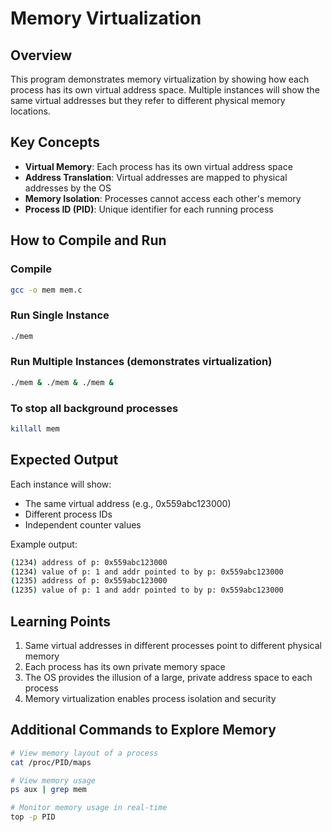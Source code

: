 # Memory Virtualization

## Overview

This program demonstrates memory virtualization by showing how each process has its own virtual address space. Multiple instances will show the same virtual addresses but they refer to different physical memory locations.

## Key Concepts

- **Virtual Memory**: Each process has its own virtual address space
- **Address Translation**: Virtual addresses are mapped to physical addresses by the OS
- **Memory Isolation**: Processes cannot access each other's memory
- **Process ID (PID)**: Unique identifier for each running process

## How to Compile and Run

### Compile

```bash
gcc -o mem mem.c
```

### Run Single Instance

```bash
./mem
```

### Run Multiple Instances (demonstrates virtualization)

```bash
./mem & ./mem & ./mem &
```

### To stop all background processes

```bash
killall mem
```

## Expected Output

Each instance will show:

- The same virtual address (e.g., 0x559abc123000)
- Different process IDs
- Independent counter values

Example output:

```bash
(1234) address of p: 0x559abc123000
(1234) value of p: 1 and addr pointed to by p: 0x559abc123000
(1235) address of p: 0x559abc123000
(1235) value of p: 1 and addr pointed to by p: 0x559abc123000
```

## Learning Points

1. Same virtual addresses in different processes point to different physical memory
2. Each process has its own private memory space
3. The OS provides the illusion of a large, private address space to each process
4. Memory virtualization enables process isolation and security

## Additional Commands to Explore Memory

```bash
# View memory layout of a process
cat /proc/PID/maps

# View memory usage
ps aux | grep mem

# Monitor memory usage in real-time
top -p PID
```
